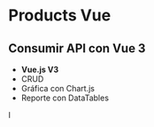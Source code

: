# Products Vue

## Consumir API con Vue 3


- <b>Vue.js V3 </b>
- CRUD
- Gráfica con Chart.js
- Reporte con DataTables

I